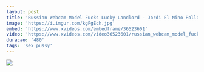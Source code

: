 ```yaml
---
layout: post
title: 'Russian Webcam Model Fucks Lucky Landlord - Jordi El Nino Polla, Eva Berger'
image: 'https://i.imgur.com/kgFgEch.jpg'
embed: 'https://www.xvideos.com/embedframe/36523601'
video: 'https://www.xvideos.com/video36523601/russian_webcam_model_fucks_lucky_landlord_-_jordi_el_nino_polla_eva_berger'
duracao: '480'
tags: 'sex pussy'
---
```

<a href="{{ page.url | prepend: site.baseurl | prepend: site.url }}"><img src="{{ page.image }}" /></a>
